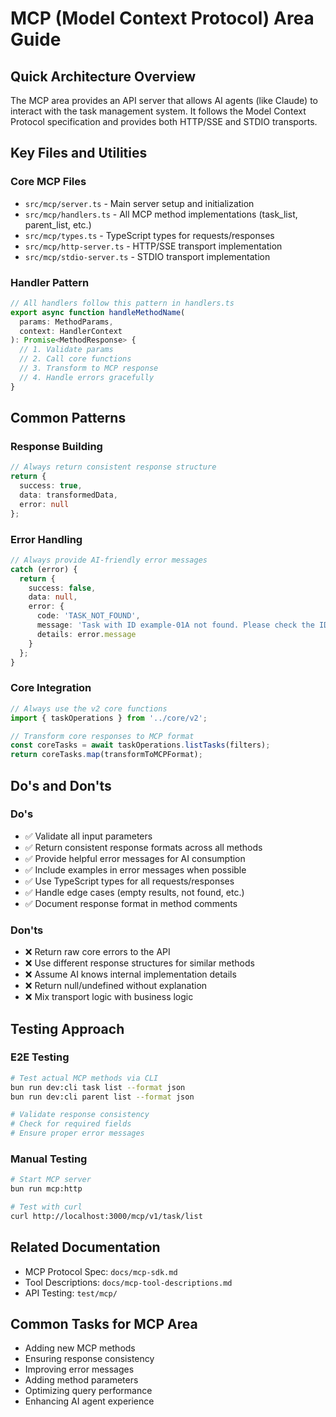 # MCP (Model Context Protocol) Area Guide

## Quick Architecture Overview
The MCP area provides an API server that allows AI agents (like Claude) to interact with the task management system. It follows the Model Context Protocol specification and provides both HTTP/SSE and STDIO transports.

## Key Files and Utilities

### Core MCP Files
- `src/mcp/server.ts` - Main server setup and initialization
- `src/mcp/handlers.ts` - All MCP method implementations (task_list, parent_list, etc.)
- `src/mcp/types.ts` - TypeScript types for requests/responses
- `src/mcp/http-server.ts` - HTTP/SSE transport implementation
- `src/mcp/stdio-server.ts` - STDIO transport implementation

### Handler Pattern
```typescript
// All handlers follow this pattern in handlers.ts
export async function handleMethodName(
  params: MethodParams,
  context: HandlerContext
): Promise<MethodResponse> {
  // 1. Validate params
  // 2. Call core functions
  // 3. Transform to MCP response
  // 4. Handle errors gracefully
}
```

## Common Patterns

### Response Building
```typescript
// Always return consistent response structure
return {
  success: true,
  data: transformedData,
  error: null
};
```

### Error Handling
```typescript
// Always provide AI-friendly error messages
catch (error) {
  return {
    success: false,
    data: null,
    error: {
      code: 'TASK_NOT_FOUND',
      message: 'Task with ID example-01A not found. Please check the ID and try again.',
      details: error.message
    }
  };
}
```

### Core Integration
```typescript
// Always use the v2 core functions
import { taskOperations } from '../core/v2';

// Transform core responses to MCP format
const coreTasks = await taskOperations.listTasks(filters);
return coreTasks.map(transformToMCPFormat);
```

## Do's and Don'ts

### Do's
- ✅ Validate all input parameters
- ✅ Return consistent response formats across all methods
- ✅ Provide helpful error messages for AI consumption
- ✅ Include examples in error messages when possible
- ✅ Use TypeScript types for all requests/responses
- ✅ Handle edge cases (empty results, not found, etc.)
- ✅ Document response format in method comments

### Don'ts
- ❌ Return raw core errors to the API
- ❌ Use different response structures for similar methods
- ❌ Assume AI knows internal implementation details
- ❌ Return null/undefined without explanation
- ❌ Mix transport logic with business logic

## Testing Approach

### E2E Testing
```bash
# Test actual MCP methods via CLI
bun run dev:cli task list --format json
bun run dev:cli parent list --format json

# Validate response consistency
# Check for required fields
# Ensure proper error messages
```

### Manual Testing
```bash
# Start MCP server
bun run mcp:http

# Test with curl
curl http://localhost:3000/mcp/v1/task/list
```

## Related Documentation
- MCP Protocol Spec: `docs/mcp-sdk.md`
- Tool Descriptions: `docs/mcp-tool-descriptions.md`
- API Testing: `test/mcp/`

## Common Tasks for MCP Area
- Adding new MCP methods
- Ensuring response consistency
- Improving error messages
- Adding method parameters
- Optimizing query performance
- Enhancing AI agent experience